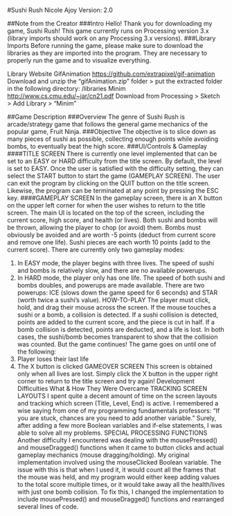 #Sushi Rush
Nicole Ajoy
Version: 2.0

##Note from the Creator
###Intro
Hello! Thank you for downloading my game, Sushi Rush! This game currently runs on Processing version 3.x (library imports should work on any Processing 3.x versions).
###Library Imports
Before running the game, please make sure to download the libraries as they are imported into the program. They are necessary to properly run the game and to visualize everything.

Library	Website
GifAnimation
	https://github.com/extrapixel/gif-animation
Download and unzip the “gifAnimation.zip” folder > put the extracted folder in the following directory:
<PathToProcessingSketchFolder>/libraries
Minim 	http://www.cs.cmu.edu/~jar/cn21.pdf
Download from Processing > Sketch > Add Library > “Minim”

##Game Description
###Overview
The genre of Sushi Rush is arcade/strategy game that follows the general game mechanics of the popular game, Fruit Ninja.
###Objective
The objective is to slice down as many pieces of sushi as possible, collecting enough points while avoiding bombs, to eventually beat the high score.
###UI/Controls & Gameplay
####TITLE SCREEN
There is currently one level implemented that can be set to an EASY or HARD difficulty from the title screen. By default, the level is set to EASY. Once the user is satisfied with the difficulty setting, they can select the START button to start the game (GAMEPLAY SCREEN). The user can exit the program by clicking on the QUIT button on the title screen. Likewise, the program can be terminated at any point by pressing the ESC key.
####GAMEPLAY SCREEN 
In the gameplay screen, there is an X button on the upper left corner for when the user wishes to return to the title screen. The main UI is located on the top of the screen, including the current score, high score, and health (or lives). Both sushi and bombs will be thrown, allowing the player to chop (or avoid) them. Bombs must obviously be avoided and are worth -5 points (deduct from current score and remove one life). Sushi pieces are each worth 10 points (add to the current score). There are currently only two gameplay modes:
1)	In EASY mode, the player begins with three lives. The speed of sushi and bombs is relatively slow, and there are no available powerups.
2)	In HARD mode, the player only has one life. The speed of both sushi and bombs doubles, and powerups are made available. There are two powerups: ICE (slows down the game speed for 6 seconds) and STAR (worth twice a sushi’s value). 
HOW-TO-PLAY The player must click, hold, and drag their mouse across the screen. If the mouse touches a sushi or a bomb, a collision is detected. If a sushi collision is detected, points are added to the current score, and the piece is cut in half. If a bomb collision is detected, points are deducted, and a life is lost. In both cases, the sushi/bomb becomes transparent to show that the collision was counted. But the game continues! The game goes on until one of the following:
1)	Player loses their last life
2)	The X button is clicked
GAMEOVER SCREEN This screen is obtained only when all lives are lost. Simply click the X button in the upper right corner to return to the title screen and try again!
Development Difficulties
What & How They Were Overcame
TRACKING SCREEN LAYOUTS I spent quite a decent amount of time on the screen layouts and tracking which screen (Title, Level, End) is active. I remembered a wise saying from one of my programming fundamentals professors: “If you are stuck, chances are you need to add another variable.” Surely, after adding a few more Boolean variables and if-else statements, I was able to solve all my problems. 
SPECIAL PROCESSING FUNCTIONS Another difficulty I encountered was dealing with the mousePressed() and mouseDragged() functions when it came to button clicks and actual gameplay mechanics (mouse dragging/holding). My original implementation involved using the mouseClicked Boolean variable. The issue with this is that when I used it, it would count all the frames that the mouse was held, and my program would either keep adding values to the total score multiple times, or it would take away all the health/lives with just one bomb collision. To fix this, I changed the implementation to include mousePressed() and mouseDragged() functions and rearranged several lines of code.
